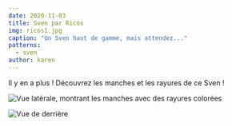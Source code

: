 ```yaml
---
date: 2020-11-03
title: Sven par Ricos
img: ricos1.jpg
caption: "Un Sven haut de gamme, mais attendez..."
patterns:
  - sven
author: karen
---
```


Il y en a plus ! Découvrez les manches et les rayures de ce Sven !

![Vue latérale, montrant les manches avec des rayures colorées](ricos2.jpg)

![Vue de derrière](ricos3.jpg)
